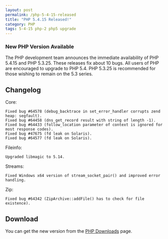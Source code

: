 ```yaml
---
layout: post
permalink: /php-5-4-15-released
title: "PHP 5.4.15 Released!"
category: PHP
tags: 5-4-15 php-2 php5 upgrade
---
```

### New PHP Version Available

The PHP development team announces the immediate availability of PHP 5.4.15 and PHP 5.3.25. These releases fix about 10 bugs. All users of PHP are encouraged to upgrade to PHP 5.4. PHP 5.3.25 is recommended for those wishing to remain on the 5.3 series.

## Changelog

Core:

    Fixed bug #64578 (debug_backtrace in set_error_handler corrupts zend heap: segfault).
    Fixed bug #64458 (dns_get_record result with string of length -1).
    Fixed bug #64433 (follow_location parameter of context is ignored for most response codes).
    Fixed bug #47675 (fd leak on Solaris).
    Fixed bug #64577 (fd leak on Solaris).

Fileinfo:

    Upgraded libmagic to 5.14.

Streams:

    Fixed Windows x64 version of stream_socket_pair() and improved error handling.

Zip:

    Fixed bug #64342 (ZipArchive::addFile() has to check for file existence).

## Download

You can get the new version from the [PHP Downloads](http://www.php.net/downloads.php) page.

